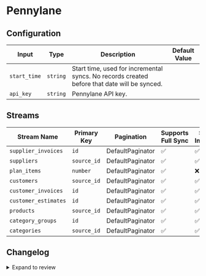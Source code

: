 # Pennylane

## Configuration

| Input | Type | Description | Default Value |
|-------|------|-------------|---------------|
| `start_time` | `string` | Start time, used for incremental syncs. No records created before that date will be synced.  |  |
| `api_key` | `string` | Pennylane API key.  |  |

## Streams
| Stream Name | Primary Key | Pagination | Supports Full Sync | Supports Incremental |
|-------------|-------------|------------|---------------------|----------------------|
| `supplier_invoices` | `id` | DefaultPaginator | ✅ |  ✅  |
| `suppliers` | `source_id` | DefaultPaginator | ✅ |  ✅  |
| `plan_items` | `number` | DefaultPaginator | ✅ |  ❌  |
| `customers` | `source_id` | DefaultPaginator | ✅ |  ✅  |
| `customer_invoices` | `id` | DefaultPaginator | ✅ |  ✅  |
| `customer_estimates` | `id` | DefaultPaginator | ✅ |  ✅  |
| `products` | `source_id` | DefaultPaginator | ✅ |  ✅  |
| `category_groups` | `id` | DefaultPaginator | ✅ |  ✅  |
| `categories` | `source_id` | DefaultPaginator | ✅ |  ✅  |


## Changelog

<details>
  <summary>Expand to review</summary>

| Version | Date | Pull Request | Subject |
|---------|------|--------------|---------|
| 0.3.3 | 2025-06-14 | [61062](https://github.com/airbytehq/airbyte/pull/61062) | Update dependencies |
| 0.3.2 | 2025-05-24 | [60575](https://github.com/airbytehq/airbyte/pull/60575) | Update dependencies |
| 0.3.1 | 2025-05-10 | [60071](https://github.com/airbytehq/airbyte/pull/60071) | Update dependencies |
| 0.3.0 | 2025-05-09 | [59679](https://github.com/airbytehq/airbyte/pull/59679) | Add  stream `customer_estimates` stream |
| 0.2.9 | 2025-05-03 | [59078](https://github.com/airbytehq/airbyte/pull/59078) | Update dependencies |
| 0.2.8 | 2025-04-19 | [57882](https://github.com/airbytehq/airbyte/pull/57882) | Update dependencies |
| 0.2.7 | 2025-04-05 | [57347](https://github.com/airbytehq/airbyte/pull/57347) | Update dependencies |
| 0.2.6 | 2025-03-29 | [56788](https://github.com/airbytehq/airbyte/pull/56788) | Update dependencies |
| 0.2.5 | 2025-03-22 | [56221](https://github.com/airbytehq/airbyte/pull/56221) | Update dependencies |
| 0.2.4 | 2025-03-08 | [55556](https://github.com/airbytehq/airbyte/pull/55556) | Update dependencies |
| 0.2.3 | 2025-03-01 | [55024](https://github.com/airbytehq/airbyte/pull/55024) | Update dependencies |
| 0.2.2 | 2025-02-23 | [54601](https://github.com/airbytehq/airbyte/pull/54601) | Update dependencies |
| 0.2.1 | 2025-02-15 | [50686](https://github.com/airbytehq/airbyte/pull/50686) | Update dependencies |
| 0.2.0 | 2025-01-29 | [52596](https://github.com/airbytehq/airbyte/pull/52596) | Fixes for category_groups and plan_items |
| 0.1.1 | 2024-12-21 | [50294](https://github.com/airbytehq/airbyte/pull/50294) | Update dependencies |
| 0.1.0 | 2024-12-10 | [48892](https://github.com/airbytehq/airbyte/pull/48892) | Add missing fields to `customer_invoices` stream |
| 0.0.6 | 2024-12-14 | [49659](https://github.com/airbytehq/airbyte/pull/49659) | Update dependencies |
| 0.0.5 | 2024-12-12 | [49322](https://github.com/airbytehq/airbyte/pull/49322) | Update dependencies |
| 0.0.4 | 2024-12-11 | [49053](https://github.com/airbytehq/airbyte/pull/49053) | Starting with this version, the Docker image is now rootless. Please note that this and future versions will not be compatible with Airbyte versions earlier than 0.64 |
| 0.0.3 | 2024-11-04 | [47902](https://github.com/airbytehq/airbyte/pull/47902) | Update dependencies |
| 0.0.2 | 2024-10-28 | [47536](https://github.com/airbytehq/airbyte/pull/47536) | Update dependencies |
| 0.0.1 | 2024-08-21 | | Initial release by natikgadzhi via Connector Builder |

</details>
